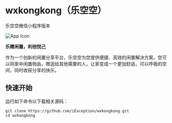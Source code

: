# wxkongkong（乐空空）
乐空空微信小程序版本

![App Icon](wxkongkong/kongkong/resource/images/Icon.png)

**乐赠闲置，利他悦己**

作为一个创新的闲置分享平台，乐空空为您提供便捷、高效的闲置解决方案。您可以将家中闲置物品，赠送给其他需要的人，让家变成一个更加舒适，可以呼吸的空间，同时收获分享的快乐。


## 快速开始

运行如下命令以下载相关源码：

``` shell
git clone https://github.com/iException/wxkongkong.git
cd wxkongkong
```
